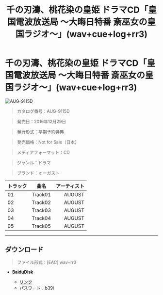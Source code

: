 ﻿---
layout: mypost
title: 千の刃濤、桃花染の皇姫 ドラマCD「皇国電波放送局 ～大晦日特番 斎巫女の皇国ラジオ～」(wav+cue+log+rr3)
categories: [オーガスト]
---

# 千の刃濤、桃花染の皇姫 ドラマCD「皇国電波放送局 ～大晦日特番 斎巫女の皇国ラジオ～」(wav+cue+log+rr3)

![AUG-9115D](AUG-9115D-Cover.jpg)

> カタログ番号：AUG-9115D

> 発売日：2016年12月29日

> 発行形式：早期予約特典

> 発売価格：Not for Sale（日本）

> メディアフォーマット：CD

> ジャンル：ドラマ

> ブランド：オーガスト


| トラック | 曲名 | アーティスト |
| ------| :-----------: | -----: |
| 01   | Track01                          | AUGUST|
| 02   | Track02             | AUGUST |
| 03   | Track03                               | AUGUST |
| 04   | Track04              | AUGUST |
| 05   | Track05 | AUGUST |


---
## ダウンロード
> ファイル形式：[EAC] wav+rr3

  - **BaiduDisk**

    - [リンク](https://pan.baidu.com/s/1PX6IxTr5vJMbaH8jYEmCTQ)
    - パスワード：b39i
  